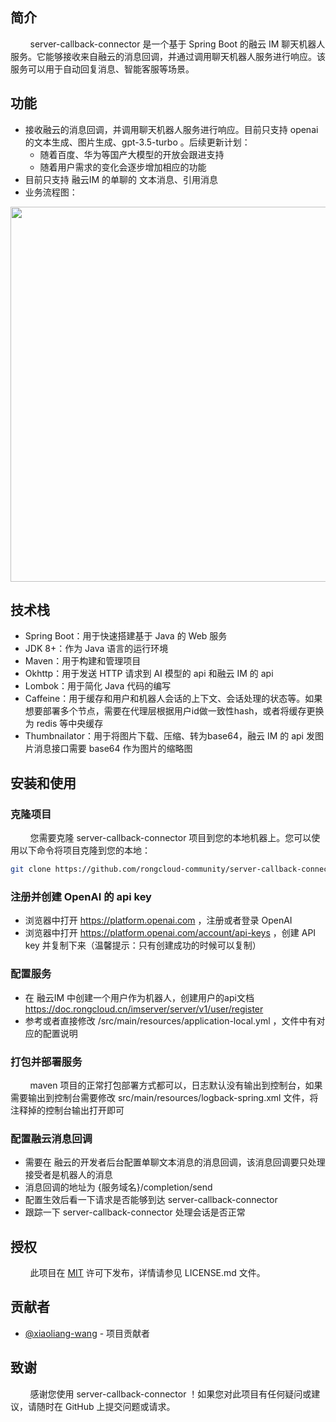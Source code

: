 ## 简介

&nbsp;&nbsp;&nbsp;&nbsp;&nbsp;&nbsp;&nbsp;&nbsp;server-callback-connector 是一个基于 Spring Boot 的融云 IM 聊天机器人服务。它能够接收来自融云的消息回调，并通过调用聊天机器人服务进行响应。该服务可以用于自动回复消息、智能客服等场景。

## 功能

- 接收融云的消息回调，并调用聊天机器人服务进行响应。目前只支持 openai 的文本生成、图片生成、gpt-3.5-turbo 。后续更新计划：
   - 随着百度、华为等国产大模型的开放会跟进支持
   - 随着用户需求的变化会逐步增加相应的功能
- 目前只支持 融云IM 的单聊的 文本消息、引用消息
- 业务流程图：
<img src="https://user-images.githubusercontent.com/41032720/228496578-b3a93e99-6f75-4d89-8963-1eb3e21552fa.jpg" width="600px">

## 技术栈

- Spring Boot：用于快速搭建基于 Java 的 Web 服务
- JDK 8+：作为 Java 语言的运行环境
- Maven：用于构建和管理项目
- Okhttp：用于发送 HTTP 请求到 AI 模型的 api 和融云 IM 的 api
- Lombok：用于简化 Java 代码的编写
- Caffeine：用于缓存和用户和机器人会话的上下文、会话处理的状态等。如果想要部署多个节点，需要在代理层根据用户id做一致性hash，或者将缓存更换为 redis 等中央缓存
- Thumbnailator：用于将图片下载、压缩、转为base64，融云 IM 的 api 发图片消息接口需要 base64 作为图片的缩略图

## 安装和使用

### 克隆项目

&nbsp;&nbsp;&nbsp;&nbsp;&nbsp;&nbsp;&nbsp;&nbsp;您需要克隆 server-callback-connector 项目到您的本地机器上。您可以使用以下命令将项目克隆到您的本地：

```bash
git clone https://github.com/rongcloud-community/server-callback-connector.git
```

### 注册并创建 OpenAI 的 api key

- 浏览器中打开 https://platform.openai.com ，注册或者登录 OpenAI
- 浏览器中打开 https://platform.openai.com/account/api-keys ，创建 API key 并复制下来（温馨提示：只有创建成功的时候可以复制）

### 配置服务

- 在 融云IM 中创建一个用户作为机器人，创建用户的api文档 https://doc.rongcloud.cn/imserver/server/v1/user/register
- 参考或者直接修改 /src/main/resources/application-local.yml ，文件中有对应的配置说明

### 打包并部署服务

&nbsp;&nbsp;&nbsp;&nbsp;&nbsp;&nbsp;&nbsp;&nbsp;maven 项目的正常打包部署方式都可以，日志默认没有输出到控制台，如果需要输出到控制台需要修改 src/main/resources/logback-spring.xml 文件，将注释掉的控制台输出打开即可

### 配置融云消息回调

- 需要在 融云的开发者后台配置单聊文本消息的消息回调，该消息回调要只处理接受者是机器人的消息
- 消息回调的地址为 {服务域名}/completion/send
- 配置生效后看一下请求是否能够到达 server-callback-connector
- 跟踪一下 server-callback-connector 处理会话是否正常

## 授权

&nbsp;&nbsp;&nbsp;&nbsp;&nbsp;&nbsp;&nbsp;&nbsp;此项目在 [MIT](https://opensource.org/licenses/MIT) 许可下发布，详情请参见 LICENSE.md 文件。

## 贡献者

- [@xiaoliang-wang](https://github.com/xiaoliang-wang) - 项目贡献者

## 致谢

&nbsp;&nbsp;&nbsp;&nbsp;&nbsp;&nbsp;&nbsp;&nbsp;感谢您使用 server-callback-connector ！如果您对此项目有任何疑问或建议，请随时在 GitHub 上提交问题或请求。
